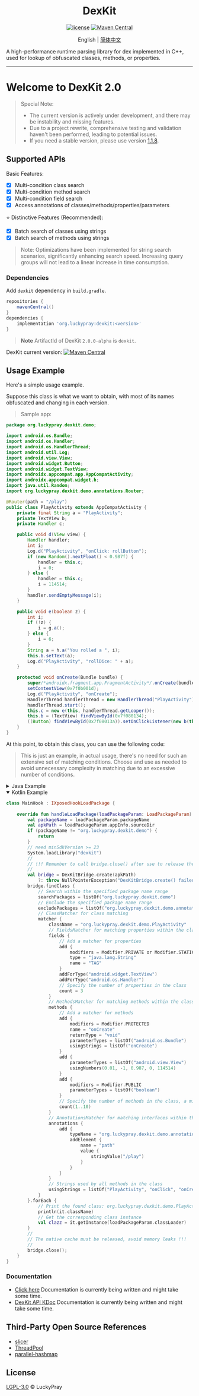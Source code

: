 <div align="center">
    <h1> DexKit </h1>

[![license](https://img.shields.io/github/license/LuckyPray/DexKit.svg)](https://www.gnu.org/licenses/lgpl-3.0.html)
[![Maven Central](https://img.shields.io/maven-central/v/org.luckypray/dexkit.svg?label=Maven%20Central)](https://central.sonatype.com/search?q=dexkit&namespace=org.luckypray)

English | [简体中文](https://github.com/LuckyPray/DexKit/blob/master/README_zh.md)

</div>

A high-performance runtime parsing library for dex implemented in C++, used for lookup of obfuscated classes,
methods, or properties.

---

# Welcome to DexKit 2.0

> Special Note:
> - The current version is actively under development, and there may be instability and missing features.
> - Due to a project rewrite, comprehensive testing and validation haven't been performed, leading to potential issues.
> - If you need a stable version, please use version [1.1.8](https://github.com/LuckyPray/DexKit/tree/1.1.x).

## Supported APIs

Basic Features:

- [x] Multi-condition class search
- [x] Multi-condition method search
- [x] Multi-condition field search
- [x] Access annotations of classes/methods/properties/parameters

⭐️ Distinctive Features (Recommended):

- [x] Batch search of classes using strings
- [x] Batch search of methods using strings

> Note: Optimizations have been implemented for string search scenarios, significantly enhancing 
> search speed. Increasing query groups will not lead to a linear increase in time consumption.

### Dependencies

Add `dexkit` dependency in `build.gradle`. 

```gradle
repositories {
    mavenCentral()
}
dependencies {
    implementation 'org.luckypray:dexkit:<version>'
}
```

> **Note**
> ArtifactId of DexKit `2.0.0-alpha` is `dexkit`.

DexKit current version: [![Maven Central](https://img.shields.io/maven-central/v/org.luckypray/dexkit.svg?label=Maven%20Central)](https://central.sonatype.com/search?q=dexkit&namespace=org.luckypray)

## Usage Example

Here's a simple usage example.

Suppose this class is what we want to obtain, with most of its names obfuscated and changing in each version.

> Sample app:


```java
package org.luckypray.dexkit.demo;

import android.os.Bundle;
import android.os.Handler;
import android.os.HandlerThread;
import android.util.Log;
import android.view.View;
import android.widget.Button;
import android.widget.TextView;
import androidx.appcompat.app.AppCompatActivity;
import androidx.appcompat.widget.h;
import java.util.Random;
import org.luckypray.dexkit.demo.annotations.Router;

@Router(path = "/play")
public class PlayActivity extends AppCompatActivity {
    private final String a = "PlayActivity";
    private TextView b;
    private Handler c;

    public void d(View view) {
        Handler handler;
        int i;
        Log.d("PlayActivity", "onClick: rollButton");
        if (new Random().nextFloat() < 0.987f) {
            handler = this.c;
            i = 0;
        } else {
            handler = this.c;
            i = 114514;
        }
        handler.sendEmptyMessage(i);
    }

    public void e(boolean z) {
        int i;
        if (!z) {
            i = g.a();
        } else {
            i = 6;
        }
        String a = h.a("You rolled a ", i);
        this.b.setText(a);
        Log.d("PlayActivity", "rollDice: " + a);
    }

    protected void onCreate(Bundle bundle) {
        super/*androidx.fragment.app.FragmentActivity*/.onCreate(bundle);
        setContentView(0x7f0b001d);
        Log.d("PlayActivity", "onCreate");
        HandlerThread handlerThread = new HandlerThread("PlayActivity");
        handlerThread.start();
        this.c = new e(this, handlerThread.getLooper());
        this.b = (TextView) findViewById(0x7f080134);
        ((Button) findViewById(0x7f08013a)).setOnClickListener(new b(this));
    }
}
```

At this point, to obtain this class, you can use the following code:

> This is just an example, in actual usage, there's no need for such an extensive set of matching 
> conditions. Choose and use as needed to avoid unnecessary complexity in matching due to an 
> excessive number of conditions.

<details><summary>Java Example</summary>
<p>

```java
public class MainHook implements IXposedHookLoadPackage {
    
    @Override
    public void handleLoadPackage(XC_LoadPackage.LoadPackageParam loadPackageParam) {
        String packageName = loadPackageParam.packageName;
        String apkPath = loadPackageParam.appInfo.sourceDir;
        if (!packageName.equals("org.luckypray.dexkit.demo")) {
            return;
        }
        // need minSdkVersion >= 23
        System.loadLibrary("dexkit");
        //
        // !!! Remember to call bridge.close() after use to release the memory !!!
        // 
        DexKitBridge bridge = DexKitBridge.create(apkPath);
        bridge.findClass(FindClass.create()
                // Search within the specified package name range
                .searchPackages("org.luckypray.dexkit.demo")
                // Exclude the specified package name range
                .excludePackages("org.luckypray.dexkit.demo.annotations")
                .matcher(ClassMatcher.create()
                        // ClassMatcher for class matching
                        .className("org.luckypray.dexkit.demo.PlayActivity")
                        // FieldsMatcher for matching properties within the class
                        .fields(FieldsMatcher.create()
                                // Add a matcher for properties
                                .add(FieldMatcher.create()
                                        .modifiers(Modifier.PRIVATE | Modifier.STATIC | Modifier.FINAL)
                                        .type("java.lang.String")
                                        .name("TAG")
                                )
                                .addForType("android.widget.TextView")
                                .addForType("android.os.Handler")
                                // Specify the number of properties in the class
                                .count(3)
                        )
                        // MethodsMatcher for matching methods within the class
                        .methods(MethodsMatcher.create()
                                // Add a matcher for methods
                                .methods(List.of(
                                        MethodMatcher.create()
                                                .modifiers(Modifier.PROTECTED)
                                                .name("onCreate")
                                                .returnType("void")
                                                .parameterTypes("android.os.Bundle")
                                                .usingStrings("onCreate"),
                                        MethodMatcher.create()
                                                .parameterTypes("android.view.View")
                                                .usingNumbers(0.01, -1, 0.987, 0, 114514),
                                        MethodMatcher.create()
                                                .modifiers(Modifier.PUBLIC)
                                                .parameterTypes("boolean")
                                ))
                                // Specify the number of methods in the class, a minimum of 1, and a maximum of 10
                                .range(1, 10)
                        )
                        // AnnotationsMatcher for matching interfaces within the class
                        .annotations(AnnotationsMatcher.create()
                                .add(AnnotationMatcher.create()
                                        .typeName("org.luckypray.dexkit.demo.annotations.Router")
                                        .addElement(
                                                AnnotationElementMatcher.create()
                                                        .name("path")
                                                        .matcher(createString("/play"))
                                        )
                                )
                        )
                        // Strings used by all methods in the class
                        .usingStrings("PlayActivity", "onClick", "onCreate")
                )
        ).forEach(classData -> {
            // Print the found class: org.luckypray.dexkit.demo.PlayActivity
            System.out.println(classData.getClassName());
            // Get the corresponding class instance
            Class<?> clazz = classData.getInstance(loadPackageParam.classLoader);
        });
        //
        // The native cache must be released, avoid memory leaks !!!
        //
        bridge.close();
    }
}
```

</p></details>

<details open><summary>Kotlin Example</summary>
<p>

```kotlin
class MainHook : IXposedHookLoadPackage {
    
    override fun handleLoadPackage(loadPackageParam: LoadPackageParam) {
        val packageName = loadPackageParam.packageName
        val apkPath = loadPackageParam.appInfo.sourceDir
        if (packageName != "org.luckypray.dexkit.demo") {
            return
        }
        // need minSdkVersion >= 23
        System.loadLibrary("dexkit")
        //
        // !!! Remember to call bridge.close() after use to release the memory !!!
        // 
        val bridge = DexKitBridge.create(apkPath) 
            ?: throw NullPointerException("DexKitBridge.create() failed")
        bridge.findClass {
            // Search within the specified package name range
            searchPackages = listOf("org.luckypray.dexkit.demo")
            // Exclude the specified package name range
            excludePackages = listOf("org.luckypray.dexkit.demo.annotations")
            // ClassMatcher for class matching
            matcher {
                className = "org.luckypray.dexkit.demo.PlayActivity"
                // FieldsMatcher for matching properties within the class
                fields {
                    // Add a matcher for properties
                    add {
                        modifiers = Modifier.PRIVATE or Modifier.STATIC or Modifier.FINAL
                        type = "java.lang.String"
                        name = "TAG"
                    }
                    addForType("android.widget.TextView")
                    addForType("android.os.Handler")
                    // Specify the number of properties in the class
                    count = 3
                }
                // MethodsMatcher for matching methods within the class
                methods {
                    // Add a matcher for methods
                    add {
                        modifiers = Modifier.PROTECTED
                        name = "onCreate"
                        returnType = "void"
                        parameterTypes = listOf("android.os.Bundle")
                        usingStrings = listOf("onCreate")
                    }
                    add {
                        parameterTypes = listOf("android.view.View")
                        usingNumbers(0.01, -1, 0.987, 0, 114514)
                    }
                    add {
                        modifiers = Modifier.PUBLIC
                        parameterTypes = listOf("boolean")
                    }
                    // Specify the number of methods in the class, a minimum of 1, and a maximum of 10
                    count(1..10)
                }
                // AnnotationsMatcher for matching interfaces within the class
                annotations {
                    add {
                        typeName = "org.luckypray.dexkit.demo.annotations.Router"
                        addElement {
                            name = "path"
                            value {
                                stringValue("/play")
                            }
                        }
                    }
                }
                // Strings used by all methods in the class
                usingStrings = listOf("PlayActivity", "onClick", "onCreate")
            }
        }.forEach {
            // Print the found class: org.luckypray.dexkit.demo.PlayActivity
            println(it.className)
            // Get the corresponding class instance
            val clazz = it.getInstance(loadPackageParam.classLoader)
        }
        //
        // The native cache must be released, avoid memory leaks !!!
        //
        bridge.close();
    }
}
```

</p></details>

### Documentation

- [Click here]() Documentation is currently being written and might take some time.
- [DexKit API KDoc]() Documentation is currently being written and might take some time.

## Third-Party Open Source References

- [slicer](https://cs.android.com/android/platform/superproject/+/master:tools/dexter/slicer/export/slicer/)
- [ThreadPool](https://github.com/progschj/ThreadPool)
- [parallel-hashmap](https://github.com/greg7mdp/parallel-hashmap)

## License

[LGPL-3.0](https://www.gnu.org/licenses/lgpl-3.0.html) © LuckyPray
